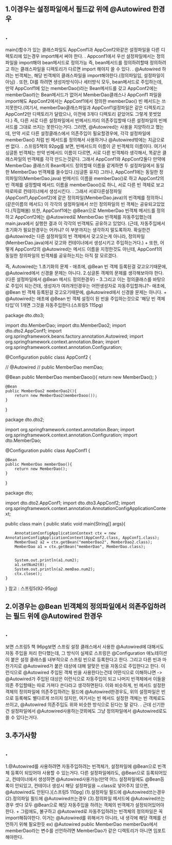 
## 1.이경우는 설정파일에서 필드값 위에 @Autowired 한경우
.
-----------------------------------
main()함수가 있는 클래스파일도 AppConf1과 AppConf2와같은 설정파일을 다른 디렉토리에 있는경우 import해서 써야 한다.
.
Appconf1에서 우선 설정파일에서는 정의파일을 import해야 bean메서드로 정의가능
즉, bean메서드를 정의하려할때 정의하려고 하는 클래스파일을
디렉토리가 다르면 import 해야지 쓸 수 있다.
.
@Autowired 하려는 빈객체는, 해당 빈객체의 클래스파일을 import해야한다.(정의파일임, 설정파일이 아님)
.
또한, DI를 하려면 생성자방식이나 세터방식 모두, bean메서드로 주입하는데, 만약 AppConf1에 있는
memberDao()라는 Bean메서드를 갖고 AppConf2에는 memberDao라는 Bean메서드가 없어서 MemberDao클래스나
AppConf1 파일을 import해도 AppConf2에서는 AppConf1에서 정의한 memberDao() 빈 메서드는 쓰지못한다.(여기서, memberDao클래스파일과
AppConf1설정파일은 같은 디렉토리고 AppConf2만 디렉토리가 달랐으나, 이전에 3개다 디렉토리 같았어도 그렇게 못썻었다.)
즉, 다른 서로 다른 설정파일에서 빈메서드끼리 의존주입할때 다른 설정파일의 빈메서드를 그대로 쓰지는 못한다는거다.
그러면, @Autowired는 사용을 지양하라고 했는데, 만약 서로 다른 설정클래스에서 의존주입이 필요할경우에,
각각 설정파일에 memberDao() 처럼 빈 메서드를 정의해서 사용하거나 @Autowired밖에는 지금으로썬 없다.
.
스프링5책의 92pg를 보면, 빈메서드의 이름이 곧 빈객체의 이름이다. 여기서 싱글톤 빈객체는 만약 빈메서드 이름이 다르면,
서로 다른 빈객체라 생각해서, 똑같은 클래스파일의 빈객체를 각각 만드는것같다. 그래서 AppConf1와 AppConf2둘다 만약에 MemberDao 클래스의 Bean메서드
정의할때 이름을 같게하면 두 설정파일에서 동일한 MemberDao 빈객체를 쓸수있다.(싱글톤 유지)
그러나, AppConf1에는 동일한 정의파일의(MemberDao.java) 빈메서드 이름을 memberDao()로 하고 AppConf2의 빈 객체를 설정할때
메서드 이름을 memberDaoo()로 하니, 서로 다른 빈 객체로 보고 따로따로 컨테이너에서 생성시킨다.
.
그래서 서로다른설정파일(AppConf1,AppConf2)에 같은 정의파일(MemberDao.java)의 빈객체를 정의하니(같은이름의 메서드)
이 각각의 설정파일에서 쓰인 정의파일의 빈 객체는 공유되고있었다.(직접해봄)
또한, AppConf1에는 @Bean으로 MemberDao 빈객체 메서드를 정의하고 AppConf2에는 @Autowired로
MemberDao 빈객체를 자동주입했는데 main.java에서 실행한 결과 이 각각의 빈객체도 공유하고 있었다.
(근데, 자동주입에서 초기화가 필요한경우는 어카냐? 이 부분까지는 생각하지 말도록하자. 확실한건
@Autowired는 다른 설정파일의 빈 객체에서 갖고오는게 아니라, 정의파일(MemberDao.java)에서 갖고와
컨테이너에서 생성시키고 주입하는거다.)
+
또한, 어떻게 AppConf2의 @Autowired는 메서드 이름을 지정한것도 아닌데, AppConf1의 동일한 정의파일의 빈객체를 공유하는지는 아직 잘 모르겠다.

즉, Autowired는 
1.초기화의 문제 - 애초에, @Bean 빈 객체 등록된걸 갖고오기때문에, @Autowired에서 신경쓸 문제는 아니다.
2.싱글톤 객체의 문제를 생각해보아야 한다.(다른 설정파일에서 @Bean 메서드 정의한경우) - 
3.그리고 이는 정의클래스를 바탕으로 주입이 되는건데, 생성자가 여러개인경우는 어떤생성자로 자동주입할꺼냐?- 애초에, @Bean 빈 객체 등록된걸 갖고오기때문에, @Autowired에서 신경쓸 문제는 아니다.
+
@Autowired는 애초에 @Bean 빈 객체 설정이 된 빈을 주입하는것으로 '해당 빈 객체 타입'이 1개면 그것을 자동주입한다.(스프링5 115pg)

package dto.dto3;

import dto.MemberDao;
import dto.MemberDao2;
import dto.dto2.AppConf1;
import org.springframework.beans.factory.annotation.Autowired;
import org.springframework.context.annotation.Bean;
import org.springframework.context.annotation.Configuration;


@Configuration
public class AppConf2 {

 //   @Autowired
 //   public MemberDao memDao;

   @Bean
    public MemberDao memberDaoo(){
        return new MemberDao();
    }

    @Bean
    public MemberDao2 memberDao2(){
        return new MemberDao2(memberDaoo());
    }

}

package dto.dto2;

import org.springframework.context.annotation.Bean;
import org.springframework.context.annotation.Configuration;
import dto.MemberDao;

@Configuration
public class AppConf1 {

    @Bean
    public MemberDao memberDao(){
        return new MemberDao();
    }

}

package dto;

import dto.dto2.AppConf1;
import dto.dto3.AppConf2;
import org.springframework.context.annotation.AnnotationConfigApplicationContext;

public class main {
    public static void main(String[] args){

        AnnotationConfigApplicationContext ctx = new AnnotationConfigApplicationContext(AppConf2.class, AppConf1.class);
        MemberDao2 a2 = ctx.getBean("memberDao2", MemberDao2.class);
        MemberDao a1 = ctx.getBean("memberDao", MemberDao.class);


        System.out.println(a1.num2);
        a1.setNum2(0);
        System.out.println(a2.memDao.num2);
        ctx.close();
    }
}
참고 : 스프링5(92-95pg)

## 2.이경우는 @Bean 빈객체의 정의파일에서 의존주입하려는 필드 위에 @Autowired 한경우
.
-----------------------------------
보면 스프링5 책 96pg보면 스프링 설정 클래스에서 사용한 @Autowired에 대해서도 자동 주입을 처리 한다했는데, 그 방식이
실제로 스프링은 @Configuration 애노테이션이 붙은 설정 클래스를 내부적으로 스프링 빈으로 등록한다고 한다. 그리고 다른 빈과
마찬가지로 @Autowired가 붙은 대상에 대해 알맞은 빈을 자동으로 주입한다고 한다. 이런식으로 @Autowired 주입된 객체 빈을 사용한다는건데
어떤식으로 이해하냐면 -> @Autowired가 주입된 대상은 이런식으로 자동주입이 되고 나머지 빈객체에서 이들을 의존 주입할때는 따로 가져다 쓴다라고 생각하면된다.
이와 비슷하게, 빈 메서드 설정한 객체의 정의파일에 의존주입하려는 필드에 @Autowired한경우도, 위의 설정파일은 빈으로 등록해도 별다르게 쓰이지 않지만, 여기서는
빈 메서드 설정한 객체는 빈 객체로도 쓰이고, @Autowired 의존주입도 위와 비슷한 방식으로 된다는 말 같다.
.
근데 신기한건 설정파일에서 @Autowired사용하는것외에도 그냥 정의파일에서 @Autowired로도 쓸 수 있다는거다.


## 3.추가사항
.
-----------------------------------
1.@Autowired를 사용하려면 자동주입하려는 빈객체가, 설정파일에 @Bean으로 빈객체 등록이 되있어야 사용할 수 있는거다. 다른 설정파일에라도,
@Bean으로 등록되어있고, 컨테이너에서 생성하면 @Autowired사용가능(만약 어느 설정파일에도 @Bean등록이 안되있고, 컨테이너 생성시 해당 설정파일을 ~.class로
넣어주지 않으면, @Autowired도 안된다.)[스프링5 110pg]
(1).설정파일 필드에 @Autowired쓰는경우
(2).정의파일 필드에 @Autowired쓰는경우
(3).정의파일 메서드에 @Autowired쓰는경우
셋다 모두 @Bean으로 해당 자동주입을 하려는 객체의 빈객체가 설정되어있어야한다.
+
그럼에도, 불구하고 @Autowired로 자동주입하려는 빈객체의 정의파일은 꼭 import해줘야한다. 이거는 @Autowired를 위해서가 아니라, 내 생각에
해당 객체를 선언하기 위해 필요한듯
ex)
@Autowired
public MemberDao memberDao에서 memberDao라는 변수를 선언하려면 MemberDao가 같은 디렉토리가 아니면 임포트해야한다.